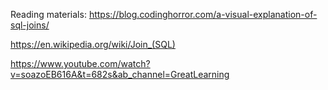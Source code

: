 Reading materials:
https://blog.codinghorror.com/a-visual-explanation-of-sql-joins/

https://en.wikipedia.org/wiki/Join_(SQL)

https://www.youtube.com/watch?v=soazoEB616A&t=682s&ab_channel=GreatLearning

